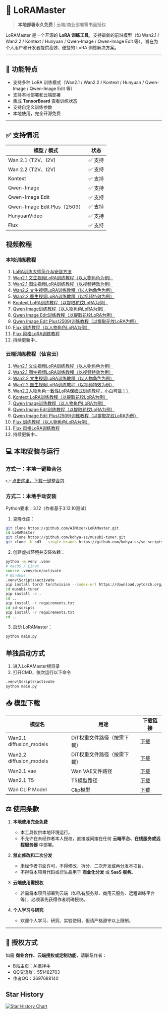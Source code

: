 # 🦾 LoRAMaster

> **本地部署永久免费** | 云端/商业部署需书面授权  

LoRAMaster 是一个开源的 **LoRA 训练工具**，支持最新的前沿模型（如 Wan2.1 / Wan2.2 / Kontext / Hunyuan / Qwen-Image / Qwen-Image Edit 等），旨在为个人用户和开发者提供高效、便捷的 LoRA 训练解决方案。

---

## 📖 功能特点

- 支持多种 LoRA 训练模式（Wan2.1 / Wan2.2 / Kontext / Hunyuan / Qwen-Image / Qwen-Image Edit 等）
- 支持本地部署和云端部署
- 集成 **TensorBoard** 查看训练状态
- 支持自定义训练参数
- 本地使用，完全开源免费
---

## ✅ 支持情况

| 模型 / 模式                    | 状态       |
|----------------------------|------------|
| Wan 2.1 (T2V、I2V)          | ✅ 支持     |
| Wan 2.2 (T2V、I2V)          | ✅ 支持     |
| Kontext                    | ✅ 支持     |
| Qwen-Image                 | ✅ 支持      |
| Qwen-Image Edit            | ✅ 支持      |
| Qwen-Image Edit Plus（2509） | ✅ 支持      |
| HunyuanVideo               | ✅ 支持     |
| Flux                       | ✅ 支持     |


## 视频教程
### 本地训练教程
1. [LoRA训练大师简介与安装方法](https://www.bilibili.com/video/BV1kdeuzvE2j/)
2. [Wan2.1 文生视频LoRA训练教程（以人物角色为例）](https://www.bilibili.com/video/BV19BYUz4EHz)
3. [Wan2.1 图生视频LoRA训练教程（以视频特效为例）](https://www.bilibili.com/video/BV1sAeqz1ETM)
4. [Wan2.2 文生视频LoRA训练教程（以人物角色为例）](https://www.bilibili.com/video/BV1N6exzDEZK)
5. [Wan2.2 图生视频LoRA训练教程（以视频特效为例）](https://www.bilibili.com/video/BV1JkekzWEzn)
6. [Kontext LoRA训练教程（以提取花纹LoRA为例）](https://www.bilibili.com/video/BV1Pve9zZENV)
7. [Qwen Image训练教程（以人物角色LoRA为例）](https://www.bilibili.com/video/BV1sPhXzJEJx)
8. [Qwen Image Edit训练教程（以提取花纹LoRA为例）](https://www.bilibili.com/video/BV1mKhezNEPz)
9. [Qwen Image Edit Plus(2509)训练教程（以提取花纹LoRA为例）](https://www.bilibili.com/video/BV1aZn2zQEV3)
10. [Flux 训练教程（以人物角色LoRA为例）](https://www.bilibili.com/video/BV1utHezUEB9)
11. [Flux 风格LoRA训练教程](https://www.bilibili.com/video/BV1D1pTz5EXG)
12. 持续更新中...

### 云端训练教程（仙宫云）
1. [Wan2.1 文生视频LoRA训练教程（以人物角色为例）](https://www.bilibili.com/video/BV16WagzbEog)
2. [Wan2.1 图生视频LoRA训练教程（以视频特效为例）](https://www.bilibili.com/video/BV1tHatz9Ej7)
3. [Wan2.2 文生视频LoRA训练教程（以人物角色为例）](https://www.bilibili.com/video/BV1dCaqz8EpN)
4. [Wan2.2 图生视频LoRA训练教程（以视频特效为例）](https://www.bilibili.com/video/BV163aizYEWb)
5. [Wan2.2人物角色一致性LoRA保姆式训练教程，小白可做！）](https://www.bilibili.com/video/BV1HLn1zaEJ5)
5. [Kontext LoRA训练教程（以提取花纹LoRA为例）](https://www.bilibili.com/video/BV1HhaqzzEdR)
6. [Qwen Image训练教程（以人物角色LoRA为例）](https://www.bilibili.com/video/BV1f8YTzDEtf)
7. [Qwen Image Edit训练教程（以提取花纹LoRA为例）](https://www.bilibili.com/video/BV1AnYTzZEUG)
8. [Qwen Image Edit Plus(2509)训练教程（以提取花纹LoRA为例）](https://www.bilibili.com/video/BV1c1HVz1ESs)
9. [Flux 训练教程（以人物角色LoRA为例）](https://www.bilibili.com/video/BV16THezwEwc)
10. [Flux 风格LoRA训练教程](https://www.bilibili.com/video/BV1jqpCz4Eoc)
11. 持续更新中...

## 💻 本地安装与运行

### 方式一：本地一键整合包
👉 [点击这里，下载一键整合包](https://comfyit.cn/article/401)

### 方式二：本地手动安装
Python要求：3.12（作者基于3.12.10测试）

1. 克隆仓库：

```bash
git clone https://github.com/AIMixer/LoRAMaster.git
cd LoRAMaster
git clone https://github.com/kohya-ss/musubi-tuner.git
git clone -b sd3 --single-branch https://github.com/kohya-ss/sd-scripts
```

2. 创建虚拟环境并安装依赖：
```bash
python -m venv .venv
# macOS / Linux
source .venv/bin/activate
# Windows
.venv\Scripts\activate
pip install torch torchvision --index-url https://download.pytorch.org/whl/cu128
cd musubi-tuner
pip install -e .
cd ..
pip install -r requirements.txt
cd sd-scripts
pip install -r requirements.txt
cd ..
```

3. 启动 LoRAMaster：
```bash
python main.py
```

## 单独启动方式
1. 进入LoRAMaster根目录
2. 打开CMD，依次运行以下命令
```bash
.venv\Scripts\activate
python main.py
```

## 📥 模型下载

| 模型名                     | 用途              | 下载链接 |
|-------------------------|-----------------|----------|
| Wan2.1 diffusion_models | DiT权重文件路径（按需下載） | [下载](https://huggingface.co/Comfy-Org/Wan_2.1_ComfyUI_repackaged/tree/main/split_files/diffusion_models) |
| Wan2.2 diffusion_models | DiT权重文件路径（按需下載） | [下载](https://huggingface.co/Comfy-Org/Wan_2.2_ComfyUI_Repackaged/tree/main/split_files/diffusion_models) |
| Wan2.1 vae              | Wan VAE文件路径     | [下载](https://huggingface.co/Comfy-Org/Wan_2.1_ComfyUI_repackaged/tree/main/split_files/vae) |
| Wan2.1 T5               | T5模型路径          | [下载](https://huggingface.co/Wan-AI/Wan2.1-T2V-14B/blob/main/models_t5_umt5-xxl-enc-bf16.pth) |
| Wan CLIP Model          | Clip模型          | [下载](https://www.modelscope.cn/models/muse/open-clip-xlm-roberta-large-vit-huge-14/files) |


## ⚖️ 使用条款

1. **本地使用完全免费**  
   - 本工具仅供本地环境运行。  
   - 不允许在未经作者本人授权，直接或间接在任何 **云端平台、在线服务或远程服务器** 中部署。  

2. **禁止修改和二次分发**  
   - 未经作者书面许可，不得修改、拆分、二次开发或再分发本项目。  
   - 不得将本项目代码或衍生品用于 **商业化分发** 或 **SaaS 服务**。  

3. **云端使用需授权**  
   - 若需将本项目部署到云端（如私有服务器、商用云服务、远程训练平台等），必须事先获得作者明确授权。  

4. **个人学习与研究**  
   - 欢迎个人学习、研究、实验使用，但请严格遵守以上限制。  

---

## 🔑 授权方式
如需 **商业合作、云端授权或定制功能**，请联系作者：  
- B站主页：[AI搅拌手](https://space.bilibili.com/1997403556)
- QQ交流群：551482703
- 作者QQ：3697688140

## Star History

[![Star History Chart](https://api.star-history.com/svg?repos=AIMixer/LoRAMaster&type=Date)](https://www.star-history.com/#AIMixer/LoRAMaster&Date)